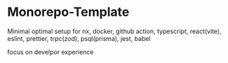# Monorepo-Template
Minimal optimal setup for nx, docker, github action, typescript, react(vite), eslint, prettier, trpc(zod), psql(prisma), jest, babel

focus on develpor experience
